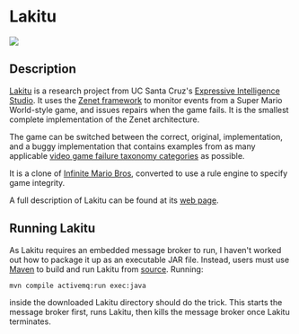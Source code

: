 Lakitu 
======
<img src="http://imgur.com/ixcsO.png" />

Description
-----------
[Lakitu](http://www.zenetproject.com/pages/lakitu) is a research project from UC Santa Cruz's [Expressive Intelligence Studio](http://eis-blog.ucsc.edu). It uses the [Zenet framework](http://www.zenetproject.com) to monitor events from a Super Mario World-style game, and issues repairs when the game fails. It is the smallest complete implementation of the Zenet architecture.

The game can be switched between the correct, original, implementation, and a buggy implementation that contains examples from as many applicable [video game failure taxonomy categories](http://www.zenetproject.com/pages/taxonomy) as possible.

It is a clone of [Infinite Mario Bros](http://www.mojang.com/notch/mario/), converted to use a rule engine to specify game integrity.

A full description of Lakitu can be found at its [web page](http://www.zenetproject.com/pages/lakitu).


Running Lakitu
--------------
As Lakitu requires an embedded message broker to run, I haven't worked out how to package it up as an executable JAR file. Instead, users must use [Maven](http://maven.apache.org) to build and run Lakitu from [source](http://github.com/Lewisham/Lakitu/). Running: 

    mvn compile activemq:run exec:java

inside the downloaded Lakitu directory should do the trick. This starts the message broker first, runs Lakitu, then kills the message broker once Lakitu terminates.